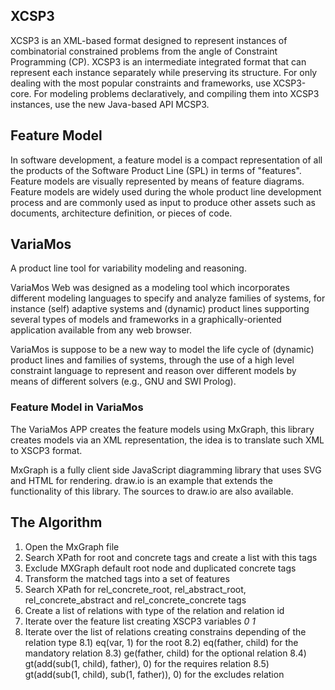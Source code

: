
## XCSP3

XCSP3 is an XML-based format designed to represent instances of combinatorial constrained problems from the angle of Constraint Programming (CP). 
XCSP3 is an intermediate integrated format that can represent each instance separately while preserving its structure. 
For only dealing with the most popular constraints and frameworks, use XCSP3-core. 
For modeling problems declaratively, and compiling them into XCSP3 instances, use the new Java-based API MCSP3.

## Feature Model

In software development, a feature model is a compact representation of all the products of the Software Product Line (SPL) in terms of "features". Feature models are visually represented by means of feature diagrams. Feature models are widely used during the whole product line development process and are commonly used as input to produce other assets such as documents, architecture definition, or pieces of code.

## VariaMos

A product line tool for variability modeling and reasoning. 

VariaMos Web was designed as a modeling tool which incorporates different modeling languages to specify and analyze families of systems, for instance (self) adaptive systems and (dynamic) product lines supporting several types of models and frameworks in a graphically-oriented application available from any web browser.

VariaMos is suppose to be a new way to model the life cycle of (dynamic) product lines and families of systems, through the use of a high level constraint language to represent and reason over different models by means of different solvers (e.g., GNU and SWI Prolog). 

### Feature Model in VariaMos

The VariaMos APP creates the feature models using MxGraph, this library creates models via an XML representation, the idea is to translate such XML to XSCP3 format.

MxGraph is a fully client side JavaScript diagramming library that uses SVG and HTML for rendering. draw.io is an example that extends the functionality of this library. The sources to draw.io are also available.

## The Algorithm

1) Open the MxGraph file
2) Search XPath for root and concrete tags and create a list with this tags
3) Exclude MXGraph default root node and duplicated concrete tags
4) Transform the matched tags into a set of features
5) Search XPath for rel_concrete_root, rel_abstract_root, rel_concrete_abstract and rel_concrete_concrete tags
6) Create a list of relations with type of the relation and relation id
7) Iterate over the feature list creating XSCP3 variables <var id={id}> 0 1 </var>
8) Iterate over the list of relations creating constrains depending of the relation type
8.1) eq(var, 1) for the root
8.2) eq(father, child) for the mandatory relation
8.3) ge(father, child) for the optional relation
8.4) gt(add(sub(1, child), father), 0) for the requires relation
8.5) gt(add(sub(1, child), sub(1, father)), 0) for the excludes relation

